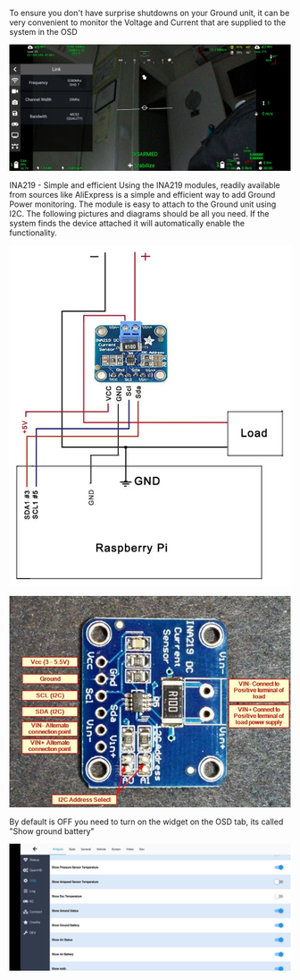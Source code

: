 To ensure you don't have surprise shutdowns on your Ground unit, it can be very convenient to monitor the Voltage and Current that are supplied to the system in the OSD

![OSD VIEW](.gitbook/assets/Sidebarsettings.jpg)

INA219 - Simple and efficient
Using the INA219 modules, readily available from sources like AliExpress is a simple and efficient way to add Ground Power monitoring. The module is easy to attach to the Ground unit using I2C. The following pictures and diagrams should be all you need. If the system finds the device attached it will automatically enable the functionality.

![Wiring INA219](.gitbook/assets/esquema_ina219.jpg)

![PINOUT INA219](.gitbook/assets/Pinout_ina219.jpg)

By default is OFF you need to turn on the widget on the OSD tab, its called "Show ground battery"

![OSD settings](.gitbook/assets/OSD_settings.jpg)
